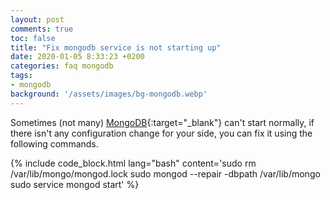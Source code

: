 ```yaml
---
layout: post
comments: true
toc: false
title: "Fix mongodb service is not starting up"
date: 2020-01-05 8:33:23 +0200
categories: faq mongodb
tags:
- mongodb
background: '/assets/images/bg-mongodb.webp'
---
```


Sometimes (not many) [MongoDB](https://www.mongodb.com/){:target="_blank"} can't start normally, if there isn't any configuration change for your side, you can fix it using the following commands.

{% include code_block.html lang="bash" content='sudo rm /var/lib/mongo/mongod.lock
sudo mongod --repair -dbpath /var/lib/mongo
sudo service mongod start' %}
